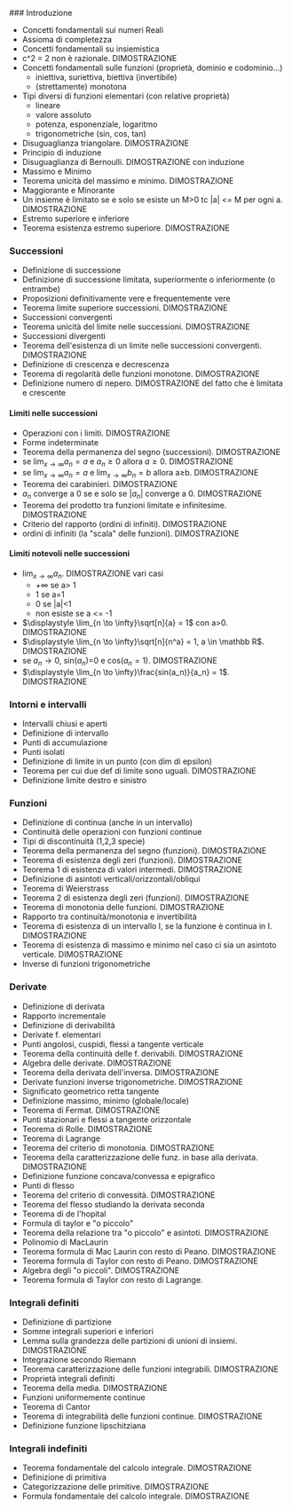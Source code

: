 []()### Introduzione
- Concetti fondamentali sui numeri Reali
- Assioma di completezza
- Concetti fondamentali su insiemistica
- c^2 = 2 non è razionale. DIMOSTRAZIONE
- Concetti fondamentali sulle funzioni (proprietà, dominio e codominio...)
	- iniettiva, suriettiva, biettiva (invertibile)
	- (strettamente) monotona
- Tipi diversi di funzioni elementari (con relative proprietà)
	- lineare
	- valore assoluto
	- potenza, esponenziale, logaritmo
	- trigonometriche (sin, cos, tan)
- Disuguaglianza triangolare. DIMOSTRAZIONE
- Principio di induzione
- Disuguaglianza di Bernoulli. DIMOSTRAZIONE con induzione
- Massimo e Minimo
- Teorema unicità del massimo e minimo. DIMOSTRAZIONE
- Maggiorante e Minorante
- Un insieme è limitato se e solo se esiste un M>0 tc |a| <= M per ogni a. DIMOSTRAZIONE
- Estremo superiore e inferiore
- Teorema esistenza estremo superiore. DIMOSTRAZIONE
### Successioni
- Definizione di successione
- Definizione di successione limitata, superiormente o inferiormente (o entrambe)
- Proposizioni definitivamente vere e frequentemente vere
- Teorema limite superiore successioni. DIMOSTRAZIONE
- Successioni convergenti
- Teorema unicità del limite nelle successioni. DIMOSTRAZIONE
- Successioni divergenti
- Teorema dell'esistenza di un limite nelle successioni convergenti. DIMOSTRAZIONE
- Definizione di crescenza e decrescenza
- Teorema di regolarità delle funzioni monotone. DIMOSTRAZIONE
- Definizione numero di nepero. DIMOSTRAZIONE del fatto che è limitata e crescente
#### Limiti nelle successioni
- Operazioni con i limiti. DIMOSTRAZIONE
- Forme indeterminate
- Teorema della permanenza del segno (successioni). DIMOSTRAZIONE
- se $\displaystyle \lim_{x \to \infty} a_n=a$ e $a_n \ge 0$ allora $a \ge 0$. DIMOSTRAZIONE
- se $\displaystyle \lim_{x \to \infty} a_n=a$ e $\displaystyle \lim_{x \to \infty} b_n=b$ allora a$\ge$b. DIMOSTRAZIONE
- Teorema dei carabinieri. DIMOSTRAZIONE
- $a_n$ converge a 0 se e solo se |$a_n$| converge a 0. DIMOSTRAZIONE
- Teorema del prodotto tra funzioni limitate e infinitesime. DIMOSTRAZIONE
- Criterio del rapporto (ordini di infiniti). DIMOSTRAZIONE
- ordini di infiniti (la "scala" delle funzioni). DIMOSTRAZIONE
#### Limiti notevoli nelle successioni
- $\displaystyle \lim_{x \to \infty} a_n$. DIMOSTRAZIONE vari casi
	- $+\infty$ se a> 1
	- 1 se a=1
	- 0 se |a|<1
	- non esiste se a <= -1
- $\displaystyle \lim_{n \to \infty}\sqrt[n]{a} = 1$ con a>0. DIMOSTRAZIONE
- $\displaystyle \lim_{n \to \infty}\sqrt[n]{n^a} = 1, a \in \mathbb R$. DIMOSTRAZIONE
- se $a_n \to 0$, sin($a_n$)=0 e cos($a_n=1$). DIMOSTRAZIONE
- $\displaystyle \lim_{n \to \infty}\frac{sin(a_n)}{a_n} = 1$. DIMOSTRAZIONE
### Intorni e intervalli
- Intervalli chiusi e aperti
- Definizione di intervallo
- Punti di accumulazione
- Punti isolati
- Definizione di limite in un punto (con dim di epsilon)
- Teorema per cui due def di limite sono uguali. DIMOSTRAZIONE
- Definizione limite destro e sinistro
### Funzioni
- Definizione di continua (anche in un intervallo)
- Continuità delle operazioni con funzioni continue
- Tipi di discontinuità (1,2,3 specie)
- Teorema della permanenza del segno (funzioni). DIMOSTRAZIONE
- Teorema di esistenza degli zeri (funzioni). DIMOSTRAZIONE
- Teorema 1 di esistenza di valori intermedi. DIMOSTRAZIONE
- Definizione di asintoti verticali/orizzontali/obliqui
- Teorema di Weierstrass
- Teorema 2 di esistenza degli zeri (funzioni). DIMOSTRAZIONE
- Teorema di monotonia delle funzioni. DIMOSTRAZIONE
- Rapporto tra continuità/monotonia e invertibilità
- Teorema di esistenza di un intervallo I, se la funzione è continua in I. DIMOSTRAZIONE
- Teorema di esistenza di massimo e minimo nel caso ci sia un asintoto verticale. DIMOSTRAZIONE
- Inverse di funzioni trigonometriche

### Derivate
- Definizione di derivata
- Rapporto incrementale
- Definizione di derivabilità
- Derivate f. elementari
- Punti angolosi, cuspidi, flessi a tangente verticale
- Teorema della continuità delle f. derivabili. DIMOSTRAZIONE
- Algebra delle derivate. DIMOSTRAZIONE
- Teorema della derivata dell'inversa. DIMOSTRAZIONE
- Derivate funzioni inverse trigonometriche. DIMOSTRAZIONE
- Significato geometrico retta tangente
- Definizione massimo, minimo (globale/locale)
- Teorema di Fermat. DIMOSTRAZIONE
- Punti stazionari e flessi a tangente orizzontale
- Teorema di Rolle. DIMOSTRAZIONE
- Teorema di Lagrange
- Teorema del criterio di monotonia. DIMOSTRAZIONE
- Teorema della caratterizzazione delle funz. in base alla derivata. DIMOSTRAZIONE
- Definizione funzione concava/convessa e epigrafico
- Punti di flesso
- Teorema del criterio di convessità. DIMOSTRAZIONE
- Teorema del flesso studiando la derivata seconda
- Teorema di de l'hopital
- Formula di taylor e "o piccolo"
- Teorema della relazione tra "o piccolo" e asintoti. DIMOSTRAZIONE
- Polinomio di MacLaurin
- Teorema formula di Mac Laurin con resto di Peano. DIMOSTRAZIONE
- Teorema formula di Taylor con resto di Peano. DIMOSTRAZIONE
- Algebra degli "o piccoli". DIMOSTRAZIONE
- Teorema formula di Taylor con resto di Lagrange.

### Integrali definiti
- Definizione di partizione
- Somme integrali superiori e inferiori
- Lemma sulla grandezza delle partizioni di unioni di insiemi. DIMOSTRAZIONE
- Integrazione secondo Riemann
- Teorema caratterizzazione delle funzioni integrabili. DIMOSTRAZIONE
- Proprietà integrali definiti
- Teorema della media. DIMOSTRAZIONE
- Funzioni uniformemente continue
- Teorema di Cantor
- Teorema di integrabilità delle funzioni continue. DIMOSTRAZIONE
- Definizione funzione lipschitziana

### Integrali indefiniti
- Teorema fondamentale del calcolo integrale. DIMOSTRAZIONE
- Definizione di primitiva
- Categorizzazione delle primitive. DIMOSTRAZIONE
- Formula fondamentale del calcolo integrale. DIMOSTRAZIONE
